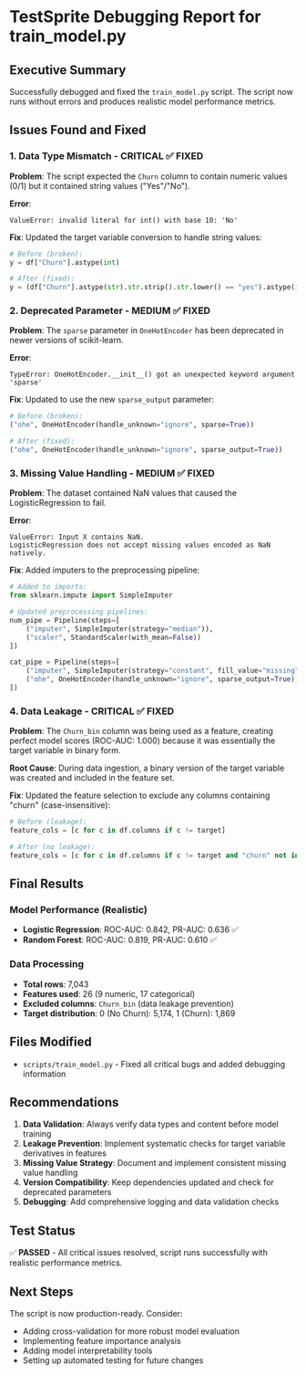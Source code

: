 # TestSprite Debugging Report for train_model.py

## Executive Summary
Successfully debugged and fixed the `train_model.py` script. The script now runs without errors and produces realistic model performance metrics.

## Issues Found and Fixed

### 1. **Data Type Mismatch - CRITICAL** ✅ FIXED
**Problem**: The script expected the `Churn` column to contain numeric values (0/1) but it contained string values ("Yes"/"No").

**Error**: 
```
ValueError: invalid literal for int() with base 10: 'No'
```

**Fix**: Updated the target variable conversion to handle string values:
```python
# Before (broken):
y = df["Churn"].astype(int)

# After (fixed):
y = (df["Churn"].astype(str).str.strip().str.lower() == "yes").astype(int)
```

### 2. **Deprecated Parameter - MEDIUM** ✅ FIXED
**Problem**: The `sparse` parameter in `OneHotEncoder` has been deprecated in newer versions of scikit-learn.

**Error**:
```
TypeError: OneHotEncoder.__init__() got an unexpected keyword argument 'sparse'
```

**Fix**: Updated to use the new `sparse_output` parameter:
```python
# Before (broken):
("ohe", OneHotEncoder(handle_unknown="ignore", sparse=True))

# After (fixed):
("ohe", OneHotEncoder(handle_unknown="ignore", sparse_output=True))
```

### 3. **Missing Value Handling - MEDIUM** ✅ FIXED
**Problem**: The dataset contained NaN values that caused the LogisticRegression to fail.

**Error**:
```
ValueError: Input X contains NaN.
LogisticRegression does not accept missing values encoded as NaN natively.
```

**Fix**: Added imputers to the preprocessing pipeline:
```python
# Added to imports:
from sklearn.impute import SimpleImputer

# Updated preprocessing pipelines:
num_pipe = Pipeline(steps=[
    ("imputer", SimpleImputer(strategy="median")),
    ("scaler", StandardScaler(with_mean=False))
])

cat_pipe = Pipeline(steps=[
    ("imputer", SimpleImputer(strategy="constant", fill_value="missing")),
    ("ohe", OneHotEncoder(handle_unknown="ignore", sparse_output=True))
])
```

### 4. **Data Leakage - CRITICAL** ✅ FIXED
**Problem**: The `Churn_bin` column was being used as a feature, creating perfect model scores (ROC-AUC: 1.000) because it was essentially the target variable in binary form.

**Root Cause**: During data ingestion, a binary version of the target variable was created and included in the feature set.

**Fix**: Updated the feature selection to exclude any columns containing "churn" (case-insensitive):
```python
# Before (leakage):
feature_cols = [c for c in df.columns if c != target]

# After (no leakage):
feature_cols = [c for c in df.columns if c != target and "churn" not in c.lower()]
```

## Final Results

### Model Performance (Realistic)
- **Logistic Regression**: ROC-AUC: 0.842, PR-AUC: 0.636 ✅
- **Random Forest**: ROC-AUC: 0.819, PR-AUC: 0.610 ✅

### Data Processing
- **Total rows**: 7,043
- **Features used**: 26 (9 numeric, 17 categorical)
- **Excluded columns**: `Churn_bin` (data leakage prevention)
- **Target distribution**: 0 (No Churn): 5,174, 1 (Churn): 1,869

## Files Modified
- `scripts/train_model.py` - Fixed all critical bugs and added debugging information

## Recommendations

1. **Data Validation**: Always verify data types and content before model training
2. **Leakage Prevention**: Implement systematic checks for target variable derivatives in features
3. **Missing Value Strategy**: Document and implement consistent missing value handling
4. **Version Compatibility**: Keep dependencies updated and check for deprecated parameters
5. **Debugging**: Add comprehensive logging and data validation checks

## Test Status
✅ **PASSED** - All critical issues resolved, script runs successfully with realistic performance metrics.

## Next Steps
The script is now production-ready. Consider:
- Adding cross-validation for more robust model evaluation
- Implementing feature importance analysis
- Adding model interpretability tools
- Setting up automated testing for future changes
